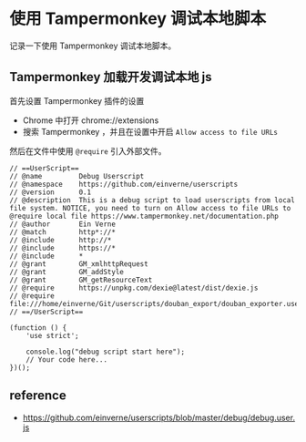 # 使用 Tampermonkey 调试本地脚本

记录一下使用 Tampermonkey 调试本地脚本。

## Tampermonkey 加载开发调试本地 js

首先设置 Tampermonkey 插件的设置

-   Chrome 中打开 chrome://extensions
-   搜索 Tampermonkey ，并且在设置中开启 `Allow access to file URLs`

然后在文件中使用 `@require` 引入外部文件。

```
// ==UserScript==
// @name         Debug Userscript
// @namespace    https://github.com/einverne/userscripts
// @version      0.1
// @description  This is a debug script to load userscripts from local file system. NOTICE, you need to turn on Allow access to file URLs to @require local file https://www.tampermonkey.net/documentation.php
// @author       Ein Verne
// @match        http*://*
// @include      http://*
// @include      https://*
// @include      *
// @grant        GM_xmlhttpRequest
// @grant        GM_addStyle
// @grant        GM_getResourceText
// @require      https://unpkg.com/dexie@latest/dist/dexie.js
// @require      file:///home/einverne/Git/userscripts/douban_export/douban_exporter.user.js
// ==/UserScript==

(function () {
    'use strict';

    console.log("debug script start here");
    // Your code here...
})();
```

## reference

-   https://github.com/einverne/userscripts/blob/master/debug/debug.user.js